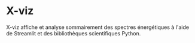 # X-viz

X-viz affiche et analyse sommairement des spectres énergétiques à l'aide de Streamlit
et des bibliothèques scientifiques Python.
